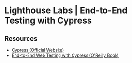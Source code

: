 # Lighthouse Labs | End-to-End Testing with Cypress

## Resources
- [Cypress (Official Website)](https://www.cypress.io/)
- [End-to-End Web Testing with Cypress (O'Reilly Book)](https://www.oreilly.com/library/view/end-to-end-web-testing/9781839213854/)
